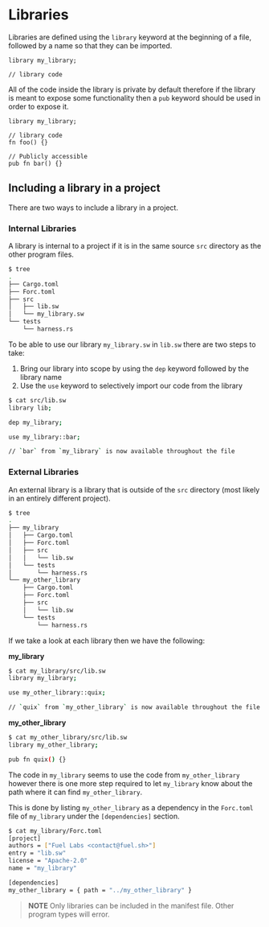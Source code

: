 # Libraries

Libraries are defined using the `library` keyword at the beginning of a file, followed by a name so that they can be imported.

```sway
library my_library;

// library code
```

All of the code inside the library is private by default therefore if the library is meant to expose some functionality then a `pub` keyword should be used in order to expose it.

```sway
library my_library;

// library code
fn foo() {}

// Publicly accessible
pub fn bar() {}
```

## Including a library in a project

There are two ways to include a library in a project.

### Internal Libraries

A library is internal to a project if it is in the same source `src` directory as the other program files.

```bash
$ tree
.
├── Cargo.toml
├── Forc.toml
├── src
│   ├── lib.sw
│   └── my_library.sw
└── tests
    └── harness.rs
```

To be able to use our library `my_library.sw` in `lib.sw` there are two steps to take:

1. Bring our library into scope by using the `dep` keyword followed by the library name
2. Use the `use` keyword to selectively import our code from the library

```bash
$ cat src/lib.sw
library lib;

dep my_library;

use my_library::bar;

// `bar` from `my_library` is now available throughout the file
```

### External Libraries

An external library is a library that is outside of the `src` directory (most likely in an entirely different project).

```bash
$ tree
.
├── my_library
│   ├── Cargo.toml
│   ├── Forc.toml
│   ├── src
│   │   └── lib.sw
│   └── tests
│       └── harness.rs
└── my_other_library
    ├── Cargo.toml
    ├── Forc.toml
    ├── src
    │   └── lib.sw
    └── tests
        └── harness.rs
```

If we take a look at each library then we have the following:

__my_library__

```bash
$ cat my_library/src/lib.sw
library my_library;

use my_other_library::quix;

// `quix` from `my_other_library` is now available throughout the file
```

__my_other_library__

```bash
$ cat my_other_library/src/lib.sw
library my_other_library;

pub fn quix() {}
```

The code in `my_library` seems to use the code from `my_other_library` however there is one more step required to let `my_library` know about the path where it can find `my_other_library`.

This is done by listing `my_other_library` as a dependency in the `Forc.toml` file of `my_library` under the `[dependencies]` section.

```bash
$ cat my_library/Forc.toml
[project]
authors = ["Fuel Labs <contact@fuel.sh>"]
entry = "lib.sw"
license = "Apache-2.0"
name = "my_library"

[dependencies]
my_other_library = { path = "../my_other_library" }
```

> **NOTE** Only libraries can be included in the manifest file. Other program types will error.
